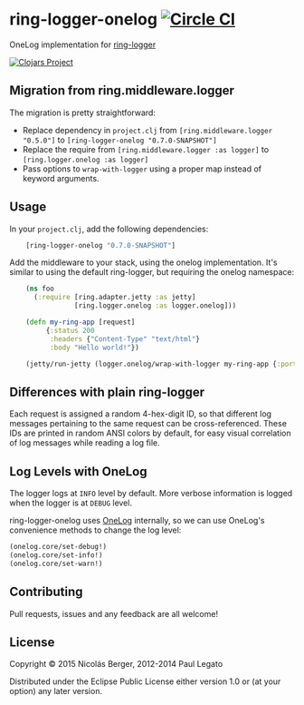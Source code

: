 # ring-logger-onelog [![Circle CI](https://circleci.com/gh/nberger/ring-logger-onelog.svg?style=svg)](https://circleci.com/gh/nberger/ring-logger-onelog)

OneLog implementation for [ring-logger](https://github.com/nberger/ring-logger)

[![Clojars Project](http://clojars.org/ring-logger-onelog/latest-version.svg)](http://clojars.org/ring-logger-onelog)

Migration from ring.middleware.logger
-------------------------------------

The migration is pretty straightforward:

* Replace dependency in `project.clj` from `[ring.middleware.logger "0.5.0"]` to `[ring-logger-onelog "0.7.0-SNAPSHOT"]`
* Replace the require from `[ring.middleware.logger :as logger]` to `[ring.logger.onelog :as logger]`
* Pass options to `wrap-with-logger` using a proper map instead of keyword arguments.

## Usage

In your `project.clj`, add the following dependencies:

```clojure
    [ring-logger-onelog "0.7.0-SNAPSHOT"]
```

Add the middleware to your stack, using the onelog implementation. It's similar to
using the default ring-logger, but requiring the onelog namespace:

```clojure
    (ns foo
      (:require [ring.adapter.jetty :as jetty]
                [ring.logger.onelog :as logger.onelog]))

    (defn my-ring-app [request]
         {:status 200
          :headers {"Content-Type" "text/html"}
          :body "Hello world!"})

    (jetty/run-jetty (logger.onelog/wrap-with-logger my-ring-app {:port 8080}))
```

Differences with plain ring-logger
---------------------------------

Each request is assigned a random 4-hex-digit ID, so that different log messages pertaining to the same request can be cross-referenced.
These IDs are printed in random ANSI colors by default, for easy visual correlation of log messages while reading a log file.

Log Levels with OneLog
----------

The logger logs at `INFO` level by default. More verbose information is logged when the logger is at `DEBUG` level.

ring-logger-onelog uses [OneLog](https://github.com/pjlegato/onelog) internally, so we can use
OneLog's convenience methods to change the log level:


```clojure
(onelog.core/set-debug!)
(onelog.core/set-info!)
(onelog.core/set-warn!)
```

## Contributing

Pull requests, issues and any feedback are all welcome!

## License

Copyright © 2015 Nicolás Berger, 2012-2014 Paul Legato

Distributed under the Eclipse Public License either version 1.0 or (at
your option) any later version.
